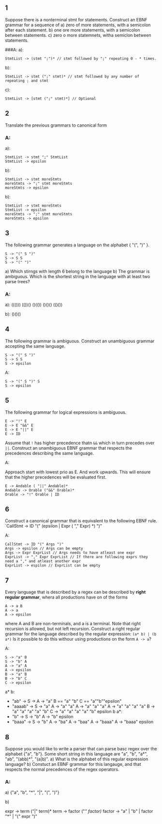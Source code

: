 ## 1
Suppose there is a nonterminal stmt for statements. Construct an EBNF grammar
for a sequence of
a) zero of more statements, with a semicolon after each statement.
b) one ore more statements, with a semicolon between statements.
c) zero o more statemnets, witha semiclon between statements.

###A:
a):
```
StmtList -> (stmt ";")* // stmt followed by ";" repeating 0 - * times.
```

b):
```
StmtList -> stmt (";" stmt)* // stmt followed by any number of repeating ; and stmt
```
c):
```
StmtList -> [stmt (";" stmt)*] // Optional
```


## 2 
Translate the previous grammars to canonical form
### A:
a):
```
StmtList -> stmt ";" StmtList
StmtList -> epsilon
```
b):
```
StmtList -> stmt moreStmts 
moreStmts -> ";" stmt moreStmts 
moreStmts -> epsilon
```

b):
```
StmtList -> stmt moreStmts 
StmtList -> epsilon
moreStmts -> ";" stmt moreStmts 
moreStmts -> epsilon
```


## 3

The following grammar generates a language on the alphabet { "(", ")" }.
```
S -> "(" S ")"
S -> S S
S -> "(" ")"
```
a) Which stirngs with length 6 belong to the language
b) The grammar is ambiguous. Which is the shortest string in the language with at least two parse trees?

### A:
a):
((()))
(())()
()(())
()()()
(()())

b):
()()()

## 4
The following grammar is ambiguous. Construct an unambiguous grammar accepting the same language.
```
S -> "(" S ")"
S -> S S
S -> epsilon 
```

A:

```
S -> "(" S ")" S
S -> epsilon
```


## 5
The following grammar for logical expressions is ambiguous.
```
E -> "!" E
E -> E "&&" E
E -> E "||" E
E -> ID
```

Assume that `!` has higher precedence thatn `&&` which in turn precedes over `||`. Construct an unambiguous EBNF grammar that respects the precedences describing the same language.

A:

Approach start with lowest prio as E. And work upwards. This will ensure that the higher precedences will be evaluated first.
```
E -> Andable ( "||" Andable)* 
Andable -> Orable ("&&" Orable)*
Orable -> "!" Orable | ID
```


## 6
Construct a canonical grammar that is equivalent to the following EBNF rule.
`CallStmt -> ID "(" (epsilon | Expr ( "," Expr) *) ")"

A:
```
CallStmt -> ID "(" Args ")"
Args -> epsilon // Args can be empty
Args -> Expr ExprList // Args needs to have atleast one expr
ExprList -> "," Expr ExprList // If there are following exprs they need a "," and atleast another expr
ExprList -> espilon // ExprList can be empty
```

## 7
Every language that is described by a regex can be described by **right regular grammar**, whera all productions have on of the forms
```
A -> a B
A -> a
A -> epsilon
```
where A and B are non-terminals, and a is a terminal. Note that right recursion is allowed, but not left recursion.
Construct a right regular grammar for the language described by the regular expression:
```(a* b) | (b a*)```
Is it possible to do this withour using productions on the form `A -> a`?

A: 
```
S -> "a" B
S -> "b" A
A -> "a" A
A -> epsilon
B -> "a" B
B -> "b" C
C -> epsilon
```
a* b:
+ "ab" -> S -> A -> "a" B == "a" "b" C == "a""b""epsilon"
+ "aaaab" -> S -> "a" A -> "a" "a" A -> "a" "a" "a" A -> "a" "a" "a" "a" B -> "a" "a" "a" "a" "b" C -> "a" "a" "a" "a" "b" epsilon
b a*:
+ "b" -> S -> "b" A -> "b" epsilon
+ "baaa" -> S -> "b" A -> "ba" A -> "baa" A -> "baaa" A -> "baaa" epsilon


## 8
Suppose you would like to write a parser that can parse basc regex over the alphabet {"a", "b"}. Some short string in this language are "a", "b", "a*", "ab", "(abb)*", "(a|b)".
a) What is the alphabet of this regular expression language?
b) Constuct an EBNF grammar for this langauge, and that respects the normal precedences of the regex operators.

### A:

a) {"a", "b", "*", "|", "(", ")"}


b)

expr -> term ("|" term)*
term -> factor ("*" factor)*
factor -> "a" | "b" | factor "*" | "(" expr ")"
